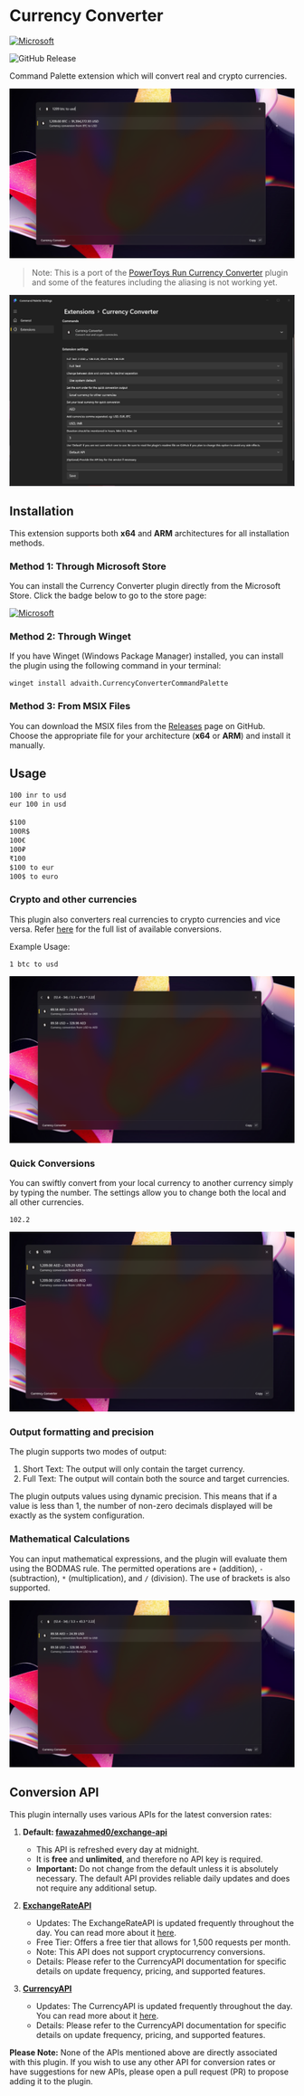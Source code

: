 # Currency Converter

[![Microsoft](https://get.microsoft.com/images/en-us%20dark.svg)](https://apps.microsoft.com/detail/9PC2T04G3V9C)

![GitHub Release](https://img.shields.io/github/v/release/advaith3600/Command-Palette-Currency-Converter)

Command Palette extension which will convert real and crypto currencies.

![Screenshot](screenshots/screenshot1.png)

> Note: This is a port of the [PowerToys Run Currency Converter](https://github.com/advaith3600/powertoys-run-currency-converter) plugin and some of the features including the aliasing is not working yet. 

![Screenshot Settings](screenshots/screenshot-settings.png)

## Installation

This extension supports both **x64** and **ARM** architectures for all installation methods.

### Method 1: Through Microsoft Store

You can install the Currency Converter plugin directly from the Microsoft Store. Click the badge below to go to the store page:

[![Microsoft](https://get.microsoft.com/images/en-us%20dark.svg)](https://apps.microsoft.com/detail/9PC2T04G3V9C)

### Method 2: Through Winget

If you have Winget (Windows Package Manager) installed, you can install the plugin using the following command in your terminal:

```
winget install advaith.CurrencyConverterCommandPalette
```

### Method 3: From MSIX Files

You can download the MSIX files from the [Releases](https://github.com/advaith3600/Command-Palette-Currency-Converter/releases) page on GitHub. Choose the appropriate file for your architecture (**x64** or **ARM**) and install it manually.

## Usage

```
100 inr to usd
eur 100 in usd

$100
100R$
100€
100₽
₹100
$100 to eur
100$ to euro
```

### Crypto and other currencies

This plugin also converters real currencies to crypto currencies and vice versa. Refer [here](https://cdn.jsdelivr.net/gh/fawazahmed0/currency-api@1/latest/currencies.json) for the full list of available conversions. 

Example Usage:

```
1 btc to usd
```

![Screenshot](screenshots/screenshot3.png)

### Quick Conversions

You can swiftly convert from your local currency to another currency simply by typing the number. The settings allow you to change both the local and all other currencies.

```
102.2
```

![Screenshot](screenshots/screenshot2.png)

### Output formatting and precision

The plugin supports two modes of output:

1. Short Text: The output will only contain the target currency.
2. Full Text: The output will contain both the source and target currencies.

The plugin outputs values using dynamic precision. This means that if a value is less than 1, the number of non-zero decimals displayed will be exactly as the system configuration.

### Mathematical Calculations

You can input mathematical expressions, and the plugin will evaluate them using the BODMAS rule. The permitted operations are `+` (addition), `-` (subtraction), `*` (multiplication), and `/` (division). The use of brackets is also supported.

![Screenshot](screenshots/screenshot3.png)

## Conversion API

This plugin internally uses various APIs for the latest conversion rates:

1. **Default: [fawazahmed0/exchange-api](https://github.com/fawazahmed0/exchange-api)**
   - This API is refreshed every day at midnight.
   - It is **free** and **unlimited**, and therefore no API key is required.
   - **Important:** Do not change from the default unless it is absolutely necessary. The default API provides reliable daily updates and does not require any additional setup.

2. **[ExchangeRateAPI](https://www.exchangerate-api.com/)**
   - Updates: The ExchangeRateAPI is updated frequently throughout the day. You can read more about it [here](https://www.exchangerate-api.com/#pricing).
   - Free Tier: Offers a free tier that allows for 1,500 requests per month.
   - Note: This API does not support cryptocurrency conversions.
   - Details: Please refer to the CurrencyAPI documentation for specific details on update frequency, pricing, and supported features.

3. **[CurrencyAPI](https://currencyapi.com)**
   - Updates: The CurrencyAPI is updated frequently throughout the day. You can read more about it [here](https://currencyapi.com/pricing/).
   - Details: Please refer to the CurrencyAPI documentation for specific details on update frequency, pricing, and supported features.

**Please Note:** None of the APIs mentioned above are directly associated with this plugin. If you wish to use any other API for conversion rates or have suggestions for new APIs, please open a pull request (PR) to propose adding it to the plugin.